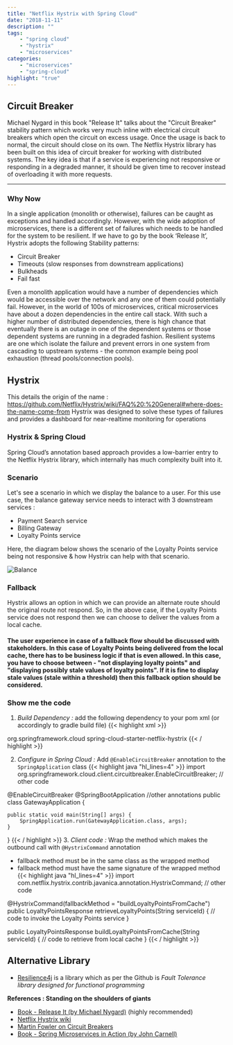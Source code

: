 ```yaml
---
title: "Netflix Hystrix with Spring Cloud"
date: "2018-11-11"
description: ""
tags: 
    - "spring cloud"
    - "hystrix"
    - "microservices"
categories:
    - "microservices"
    - "spring-cloud"
highlight: "true"
---
```


## Circuit Breaker

Michael Nygard in this book "Release It" talks about the "Circuit Breaker" stability pattern which works very much inline with electrical circuit breakers which open the circuit on excess usage. Once the usage is back to normal, the circuit should close on its own.
The Netflix Hystrix library has been built on this idea of circuit breaker for working with distributed systems.
The key idea is that if a service is experiencing not responsive or responding in a degraded manner, it should be given time to recover instead of overloading it with more requests.

***

### Why Now

In a single application (monolith or otherwise), failures can be caught as exceptions and handled accordingly. However, with the wide adoption of microservices, there is a different set of failures which needs to be handled for the system to be resilient.
If we have to go by the book ‘Release It’, Hystrix adopts the following Stability patterns:

* Circuit Breaker
* Timeouts (slow responses from downstream applications)
* Bulkheads 
* Fail fast

Even a monolith application would have a number of dependencies which would be accessible over the network and any one of them could potentially fail. However, in the world of 100s of microservices, critical microservices have about a dozen dependencies in the entire call stack. With such a higher number of distributed dependencies, there is high chance that eventually there is an outage in one of the dependent systems or those dependent systems are running in a degraded fashion.
Resilient systems are one which isolate the failure and prevent errors in one system from cascading to upstream systems - the common example being pool exhaustion (thread pools/connection pools).

## Hystrix

This details the origin of the name : https://github.com/Netflix/Hystrix/wiki/FAQ%20:%20General#where-does-the-name-come-from
Hystrix was designed to solve these types of failures and provides a dashboard for near-realtime monitoring for operations

### Hystrix & Spring Cloud

Spring Cloud’s annotation based approach provides a low-barrier entry to the Netflix Hystrix library, which internally has much complexity built into it. 

### Scenario

Let's see a scenario in which we display the balance to a user. For this use case, the balance gateway service needs to interact with 3 downstream services :

* Payment Search service
* Billing Gateway 
* Loyalty Points service

Here, the diagram below shows the scenario of the Loyalty Points service being not responsive & how Hystrix can help with that scenario.


![Balance](/img/hystrix_app.png)

### Fallback

Hystrix allows an option in which we can provide an alternate route should the original route not respond. So, in the above case, if the Loyalty Points service does not respond then we can choose to deliver the values from a local cache.
#### The user experience in case of a fallback flow should be discussed with stakeholders. In this case of Loyalty Points being delivered from the local cache, there has to be business logic if that is even allowed. In this case, you have to choose between - "not displaying loyalty points" and "displaying possibly stale values of loyalty points". If it is fine to display stale values (stale within a threshold) then this fallback option should be considered.

### Show me the code

1.	*Build Dependency :*  add the following dependency to your pom xml (or accordingly to gradle build file)
{{< highlight xml >}}
<dependency>  
    <groupId>org.springframework.cloud</groupId>  
    <artifactId>spring-cloud-starter-netflix-hystrix</artifactId>  
</dependency>  
{{< / highlight >}}
       
2. *Configure in Spring Cloud :*	Add `@EnableCircuitBreaker` annotation to the `SpringApplication` class
{{< highlight java "hl_lines=4" >}}
import org.springframework.cloud.client.circuitbreaker.EnableCircuitBreaker;
// other code

@EnableCircuitBreaker
@SpringBootApplication
//other annotations
public class GatewayApplication {

    public static void main(String[] args) {
        SpringApplication.run(GatewayApplication.class, args);
    }
}
{{< / highlight >}}
3.	*Client code :* Wrap the method which makes the outbound call with `@HystrixCommand` annotation
  * fallback method must be in the same class as the wrapped method
  * fallback method must have the same signature of the wrapped method
{{< highlight java "hl_lines=4" >}}
import com.netflix.hystrix.contrib.javanica.annotation.HystrixCommand;
// other code

@HystrixCommand(fallbackMethod = "buildLoyaltyPointsFromCache")
public LoyaltyPointsResponse retrieveLoyaltyPoints(String serviceId) {
        // code to invoke the Loyalty Points service
}

public LoyaltyPointsResponse buildLoyaltyPointsFromCache(String serviceId) {
      // code to retrieve from local cache
}
{{< / highlight >}}

## Alternative Library
* [Resilience4j](https://github.com/resilience4j/resilience4j) is a library which as per the Github is *Fault Tolerance library designed for functional programming*

**References : Standing on the shoulders of giants**

* [Book - Release It (by Michael Nygard)](https://pragprog.com/book/mnee2/release-it-second-edition)  (highly recommended)
* [Netflix Hystrix wiki](https://github.com/Netflix/Hystrix/wiki)
* [Martin Fowler on Circuit Breakers](https://martinfowler.com/bliki/CircuitBreaker.html)
* [Book - Spring Microservices in Action (by John Carnell)](https://www.manning.com/books/spring-microservices-in-action)




